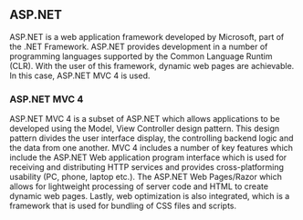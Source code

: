 ## ASP.NET

ASP.NET is a web application framework developed by Microsoft, part of the .NET Framework. ASP.NET provides development in a number of programming languages supported by the Common Language Runtim (CLR). With the user of this framework, dynamic web pages are achievable. In this case, ASP.NET MVC 4 is used.

### ASP.NET MVC 4
ASP.NET MVC 4 is a subset of ASP.NET which allows applications to be developed using the Model, View Controller design pattern. This design pattern divides the user interface display, the controlling backend logic and the data from one another. MVC 4 includes a number of key features which include the ASP.NET Web application program interface which is used for receiving and distributing HTTP services and provides cross-platforming usability (PC, phone, laptop etc.). The ASP.NET Web Pages/Razor which allows for lightweight processing of server code and HTML to create dynamic web pages. Lastly, web optimization is also integrated, which is a framework that is used for bundling of CSS files and scripts.
